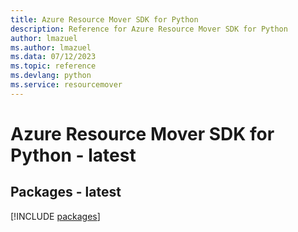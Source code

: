 ```yaml
---
title: Azure Resource Mover SDK for Python
description: Reference for Azure Resource Mover SDK for Python
author: lmazuel
ms.author: lmazuel
ms.data: 07/12/2023
ms.topic: reference
ms.devlang: python
ms.service: resourcemover
---
```

# Azure Resource Mover SDK for Python - latest
## Packages - latest
[!INCLUDE [packages](resource-mover-index.md)]